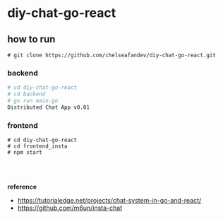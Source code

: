 # diy-chat-go-react

## how to run

```
# git clone https://github.com/chelseafandev/diy-chat-go-react.git
```

### backend
```bash
# cd diy-chat-go-react
# cd backend
# go run main.go
Distributed Chat App v0.01
```

### frontend
```
# cd diy-chat-go-react
# cd frontend_insta
# npm start
```

<br>
<br>

**reference**
- https://tutorialedge.net/projects/chat-system-in-go-and-react/
- https://github.com/m6un/insta-chat
